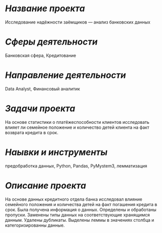 # *Название проекта*
Исследование надёжности заёмщиков — анализ банковских данных
# *Сферы деятельности*
 Банковская сфера,
 Кредитование
# *Направление деятельности*
Data Analyst,
Финансовый аналитик
# *Задачи проекта*
На основе статистики о платёжеспособности клиентов исследовать влияет ли семейное положение и количество детей клиента на факт возврата кредита в срок.
# *Наывки и инструменты*
предобработка данных,
Python,
Pandas,
PyMystem3,
лемматизация
# *Описание проекта*
На основе данных кредитного отдела банка исследовал влияние семейного положения и
количества детей на факт погашения кредита в срок. Была получена информация о
данных. Определены и обработаны пропуски. Заменены типы данных на соответствующие
хранящимся данным. Удалены дубликаты. Выделены леммы в значениях столбца и
категоризированны данные.
